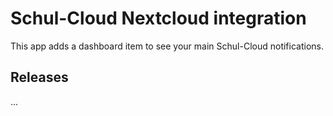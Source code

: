 # Schul-Cloud Nextcloud integration

This app adds a dashboard item to see your main Schul-Cloud notifications.

## Releases

...
